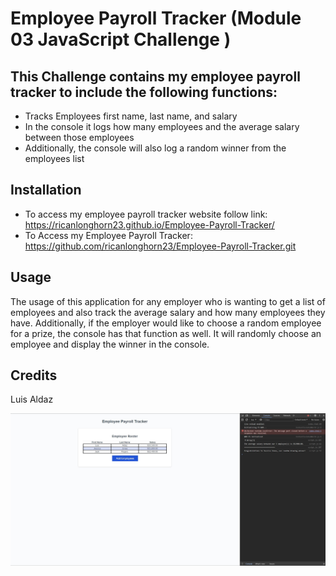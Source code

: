 # Employee Payroll Tracker (Module 03 JavaScript Challenge ) 

## This Challenge contains my employee payroll tracker to include the following functions:
- Tracks Employees first name, last name, and salary
- In the console it logs how many employees and the average salary between those employees
- Additionally, the console will also log a random winner from the employees list


## Installation
- To access my employee payroll tracker website follow link: https://ricanlonghorn23.github.io/Employee-Payroll-Tracker/
- To Access my Employee Payroll Tracker: https://github.com/ricanlonghorn23/Employee-Payroll-Tracker.git



## Usage
The usage of this application for any employer who is wanting to get a list of employees and also track the average salary and how many employees they have. Additionally, if the employer would like to choose a random employee for a prize, the console has that function as well. It will randomly choose an employee and display the winner in the console. 

## Credits
Luis Aldaz

![alt text](images/ScreenshotJavaScriptChallenge.jpg)